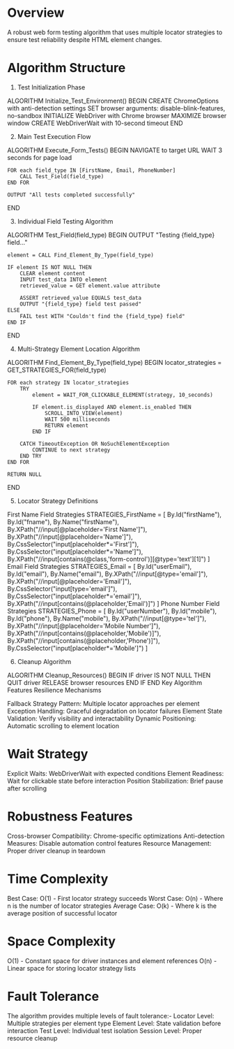 # Overview
A robust web form testing algorithm that uses multiple locator strategies to ensure test reliability despite HTML element changes.
# Algorithm Structure
1. Test Initialization Phase

ALGORITHM Initialize_Test_Environment()
BEGIN
    CREATE ChromeOptions with anti-detection settings
    SET browser arguments: disable-blink-features, no-sandbox
    INITIALIZE WebDriver with Chrome browser
    MAXIMIZE browser window
    CREATE WebDriverWait with 10-second timeout
END

2. Main Test Execution Flow

ALGORITHM Execute_Form_Tests()
BEGIN
    NAVIGATE to target URL
    WAIT 3 seconds for page load
    
    FOR each field_type IN [FirstName, Email, PhoneNumber]
        CALL Test_Field(field_type)
    END FOR
    
    OUTPUT "All tests completed successfully"
END

3. Individual Field Testing Algorithm

ALGORITHM Test_Field(field_type)
BEGIN
    OUTPUT "Testing {field_type} field..."
    
    element = CALL Find_Element_By_Type(field_type)
    
    IF element IS NOT NULL THEN
        CLEAR element content
        INPUT test_data INTO element
        retrieved_value = GET element.value attribute
        
        ASSERT retrieved_value EQUALS test_data
        OUTPUT "{field_type} field test passed"
    ELSE
        FAIL test WITH "Couldn't find the {field_type} field"
    END IF
END

4. Multi-Strategy Element Location Algorithm

ALGORITHM Find_Element_By_Type(field_type)
BEGIN
    locator_strategies = GET_STRATEGIES_FOR(field_type)
    
    FOR each strategy IN locator_strategies
        TRY
            element = WAIT_FOR_CLICKABLE_ELEMENT(strategy, 10_seconds)
            
            IF element.is_displayed AND element.is_enabled THEN
                SCROLL_INTO_VIEW(element)
                WAIT 500 milliseconds
                RETURN element
            END IF
            
        CATCH TimeoutException OR NoSuchElementException
            CONTINUE to next strategy
        END TRY
    END FOR
    
    RETURN NULL
END

5. Locator Strategy Definitions

First Name Field Strategies
STRATEGIES_FirstName = [
    By.Id("firstName"),
    By.Id("fname"),
    By.Name("firstName"),
    By.XPath("//input[@placeholder='First Name']"),
    By.XPath("//input[@placeholder='Name']"),
    By.CssSelector("input[placeholder*='First']"),
    By.CssSelector("input[placeholder*='Name']"),
    By.XPath("//input[contains(@class,'form-control')][@type='text'][1]")
]
Email Field Strategies
STRATEGIES_Email = [
    By.Id("userEmail"),
    By.Id("email"),
    By.Name("email"),
    By.XPath("//input[@type='email']"),
    By.XPath("//input[@placeholder='Email']"),
    By.CssSelector("input[type='email']"),
    By.CssSelector("input[placeholder*='email']"),
    By.XPath("//input[contains(@placeholder,'Email')]")
]
Phone Number Field Strategies
STRATEGIES_Phone = [
    By.Id("userNumber"),
    By.Id("mobile"),
    By.Id("phone"),
    By.Name("mobile"),
    By.XPath("//input[@type='tel']"),
    By.XPath("//input[@placeholder='Mobile Number']"),
    By.XPath("//input[contains(@placeholder,'Mobile')]"),
    By.XPath("//input[contains(@placeholder,'Phone')]"),
    By.CssSelector("input[placeholder*='Mobile']")
]

6. Cleanup Algorithm

ALGORITHM Cleanup_Resources()
BEGIN
    IF driver IS NOT NULL THEN
        QUIT driver
        RELEASE browser resources
    END IF
END
Key Algorithm Features
Resilience Mechanisms

Fallback Strategy Pattern: Multiple locator approaches per element
Exception Handling: Graceful degradation on locator failures
Element State Validation: Verify visibility and interactability
Dynamic Positioning: Automatic scrolling to element location

# Wait Strategy

Explicit Waits: WebDriverWait with expected conditions
Element Readiness: Wait for clickable state before interaction
Position Stabilization: Brief pause after scrolling

# Robustness Features

Cross-browser Compatibility: Chrome-specific optimizations
Anti-detection Measures: Disable automation control features
Resource Management: Proper driver cleanup in teardown

# Time Complexity

Best Case: O(1) - First locator strategy succeeds
Worst Case: O(n) - Where n is the number of locator strategies
Average Case: O(k) - Where k is the average position of successful locator

# Space Complexity 

O(1) - Constant space for driver instances and element references
O(n) - Linear space for storing locator strategy lists

# Fault Tolerance
The algorithm provides multiple levels of fault tolerance:-
Locator Level: Multiple strategies per element type
Element Level: State validation before interaction
Test Level: Individual test isolation
Session Level: Proper resource cleanup
